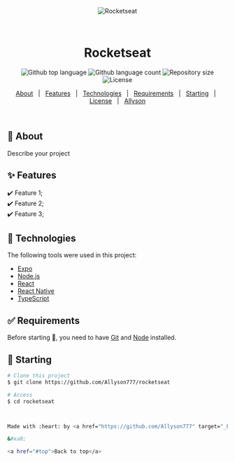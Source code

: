 <div align="center" id="top"> 
  <img src="./.github/app.gif" alt="Rocketseat" />

  &#xa0;

  <!-- <a href="https://rocketseat.netlify.app">Demo</a> -->
</div>

<h1 align="center">Rocketseat</h1>

<p align="center">
  <img alt="Github top language" src="https://img.shields.io/github/languages/top/Allyson777/rocketseat?color=56BEB8">

  <img alt="Github language count" src="https://img.shields.io/github/languages/count/Allyson777/rocketseat?color=56BEB8">

  <img alt="Repository size" src="https://img.shields.io/github/repo-size/Allyson777/rocketseat?color=56BEB8">

  <img alt="License" src="https://img.shields.io/github/license/Allyson777/rocketseat?color=56BEB8">

  <!-- <img alt="Github issues" src="https://img.shields.io/github/issues/Allyson777/rocketseat?color=56BEB8" /> -->

  <!-- <img alt="Github forks" src="https://img.shields.io/github/forks/Allyson777/rocketseat?color=56BEB8" /> -->

  <!-- <img alt="Github stars" src="https://img.shields.io/github/stars/Allyson777/rocketseat?color=56BEB8" /> -->
</p>

<!-- Status -->

<!-- <h4 align="center"> 
	🚧  Rocketseat 🚀 Under construction...  🚧
</h4> 

<hr> -->

<p align="center">
  <a href="#dart-about">About</a> &#xa0; | &#xa0; 
  <a href="#sparkles-features">Features</a> &#xa0; | &#xa0;
  <a href="#rocket-technologies">Technologies</a> &#xa0; | &#xa0;
  <a href="#white_check_mark-requirements">Requirements</a> &#xa0; | &#xa0;
  <a href="#checkered_flag-starting">Starting</a> &#xa0; | &#xa0;
  <a href="#memo-license">License</a> &#xa0; | &#xa0;
  <a href="https://github.com/Allyson777" target="_blank">Allyson</a>
</p>

<br>

## :dart: About ##

Describe your project

## :sparkles: Features ##

:heavy_check_mark: Feature 1;\
:heavy_check_mark: Feature 2;\
:heavy_check_mark: Feature 3;

## :rocket: Technologies ##

The following tools were used in this project:

- [Expo](https://expo.io/)
- [Node.js](https://nodejs.org/en/)
- [React](https://pt-br.reactjs.org/)
- [React Native](https://reactnative.dev/)
- [TypeScript](https://www.typescriptlang.org/)

## :white_check_mark: Requirements ##

Before starting :checkered_flag:, you need to have [Git](https://git-scm.com) and [Node](https://nodejs.org/en/) installed.

## :checkered_flag: Starting ##

```bash
# Clone this project
$ git clone https://github.com/Allyson777/rocketseat

# Access
$ cd rocketseat



Made with :heart: by <a href="https://github.com/Allyson777" target="_blank">Allyson</a>

&#xa0;

<a href="#top">Back to top</a>
